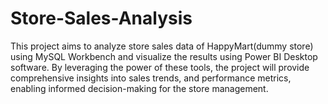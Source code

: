 # Store-Sales-Analysis

This project aims to analyze store sales data of HappyMart(dummy store) using MySQL Workbench and visualize the results using Power BI Desktop software. By leveraging the power of these tools, the project will provide comprehensive insights into sales trends, and performance metrics, enabling informed decision-making for the store management.
